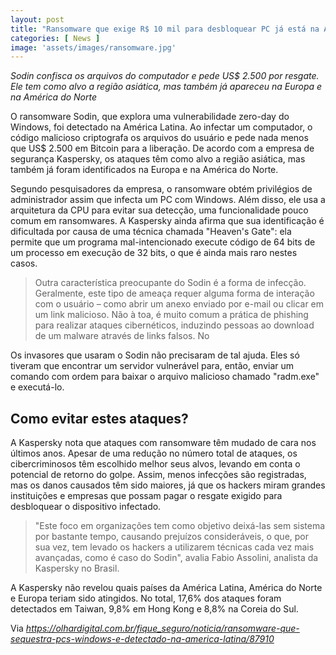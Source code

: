 ```yaml
---
layout: post
title: "Ransomware que exige R$ 10 mil para desbloquear PC já está na América Latina"
categories: [ News ]
image: 'assets/images/ransomware.jpg'
---
```


*Sodin confisca os arquivos do computador e pede US$ 2.500 por resgate. Ele tem como alvo a região asiática, mas também já apareceu na Europa e na América do Norte*

O ransomware Sodin, que explora uma vulnerabilidade zero-day do Windows, foi detectado na América Latina. Ao infectar um computador, o código malicioso criptografa os arquivos do usuário e pede nada menos que US$ 2.500 em Bitcoin para a liberação. De acordo com a empresa de segurança Kaspersky, os ataques têm como alvo a região asiática, mas também já foram identificados na Europa e na América do Norte.

Segundo pesquisadores da empresa, o ransomware obtém privilégios de administrador assim que infecta um PC com Windows. Além disso, ele usa a arquitetura da CPU para evitar sua detecção, uma funcionalidade pouco comum em ransomwares. A Kaspersky ainda afirma que sua identificação é dificultada por causa de uma técnica chamada "Heaven's Gate": ela permite que um programa mal-intencionado execute código de 64 bits de um processo em execução de 32 bits, o que é ainda mais raro nestes casos.

> Outra característica preocupante do Sodin é a forma de infecção. Geralmente, este tipo de ameaça requer alguma forma de interação com o usuário – como abrir um anexo enviado por e-mail ou clicar em um link malicioso. Não à toa, é muito comum a prática de phishing para realizar ataques cibernéticos, induzindo pessoas ao download de um malware através de links falsos. No

Os invasores que usaram o Sodin não precisaram de tal ajuda. Eles só tiveram que encontrar um servidor vulnerável para, então, enviar um comando com ordem para baixar o arquivo malicioso chamado "radm.exe" e executá-lo.

<script async src="https://pagead2.googlesyndication.com/pagead/js/adsbygoogle.js"></script>
<!-- Informat -->
<ins class="adsbygoogle"
     style="display:block"
     data-ad-client="ca-pub-2838251107855362"
     data-ad-slot="2327980059"
     data-ad-format="auto"
     data-full-width-responsive="true"></ins>
<script>
(adsbygoogle = window.adsbygoogle || []).push({});
</script>

## Como evitar estes ataques?

A Kaspersky nota que ataques com ransomware têm mudado de cara nos últimos anos. Apesar de uma redução no número total de ataques, os cibercriminosos têm escolhido melhor seus alvos, levando em conta o potencial de retorno do golpe. Assim, menos infecções são registradas, mas os danos causados têm sido maiores, já que os hackers miram grandes instituições e empresas que possam pagar o resgate exigido para desbloquear o dispositivo infectado.

> "Este foco em organizações tem como objetivo deixá-las sem sistema por bastante tempo, causando prejuízos consideráveis, o que, por sua vez, tem levado os hackers a utilizarem técnicas cada vez mais avançadas, como é caso do Sodin", avalia Fabio Assolini, analista da Kaspersky no Brasil.

A Kaspersky não revelou quais países da América Latina, América do Norte e Europa teriam sido atingidos. No total, 17,6% dos ataques foram detectados em Taiwan, 9,8% em Hong Kong e 8,8% na Coreia do Sul.

Via *https://olhardigital.com.br/fique_seguro/noticia/ransomware-que-sequestra-pcs-windows-e-detectado-na-america-latina/87910*
<div id="46254-28"><script src="//ads.themoneytizer.com/s/gen.js?type=28"></script><script src="//ads.themoneytizer.com/s/requestform.js?siteId=46254&formatId=28"></script></div>
